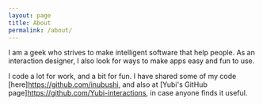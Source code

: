```yaml
---
layout: page
title: About
permalink: /about/
---
```


I am a geek who strives to make intelligent software that help people. As an interaction designer, I also look for ways to make apps easy and fun to use.

I code a lot for work, and a bit for fun. I have shared some of my code [here]https://github.com/inubushi, and also at [Yubi's GitHub page]https://github.com/Yubi-interactions, in case anyone finds it useful.
